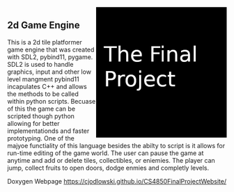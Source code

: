 <img align="right" width="300px" src="./media/header.png">

## 2d Game Engine

This is a 2d tile platformer game engine that was created with SDL2, pybind11, pygame.
SDL2 is used to handle graphics, input and other low level mangment
pybind11 incapulates C++ and allows the methods to be called within python scripts.
Becuase of this the game can be scripted though python allowing for better implementationds and faster prototyping.
One of the majyoe functiality of this language besides the abilty to script is it allows for run-time editing of the game world.
The user can pause the game at anytime and add or delete tiles, collectibles, or eniemies.
The player can jump, collect fruits to open doors, dodge enmies and completly levels.


Doxygen Webpage
https://cjodlowski.github.io/CS4850FinalProjectWebsite/